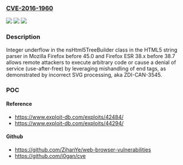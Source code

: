### [CVE-2016-1960](https://cve.mitre.org/cgi-bin/cvename.cgi?name=CVE-2016-1960)
![](https://img.shields.io/static/v1?label=Product&message=n%2Fa&color=blue)
![](https://img.shields.io/static/v1?label=Version&message=n%2Fa&color=blue)
![](https://img.shields.io/static/v1?label=Vulnerability&message=n%2Fa&color=brighgreen)

### Description

Integer underflow in the nsHtml5TreeBuilder class in the HTML5 string parser in Mozilla Firefox before 45.0 and Firefox ESR 38.x before 38.7 allows remote attackers to execute arbitrary code or cause a denial of service (use-after-free) by leveraging mishandling of end tags, as demonstrated by incorrect SVG processing, aka ZDI-CAN-3545.

### POC

#### Reference
- https://www.exploit-db.com/exploits/42484/
- https://www.exploit-db.com/exploits/44294/

#### Github
- https://github.com/ZihanYe/web-browser-vulnerabilities
- https://github.com/i0gan/cve

